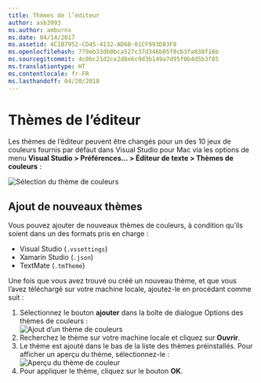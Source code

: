 ```yaml
---
title: Thèmes de l’éditeur
author: asb3993
ms.author: amburns
ms.date: 04/14/2017
ms.assetid: 4C1B7952-CD45-4132-AD6B-01CF993D83F8
ms.openlocfilehash: 779eb33db0bca527c37d346b05f0cb3fa038f16b
ms.sourcegitcommit: 4c0bc21d2ce2d8e6c9d3b149a7d95f0b4d5b3f85
ms.translationtype: HT
ms.contentlocale: fr-FR
ms.lasthandoff: 04/20/2018
---
```

# <a name="editor-themes"></a>Thèmes de l’éditeur
Les thèmes de l’éditeur peuvent être changés pour un des 10 jeux de couleurs fournis par défaut dans Visual Studio pour Mac via les options de menu **Visual Studio > Préférences... > Éditeur de texte > Thèmes de couleurs** :

 ![Sélection du thème de couleurs](media/source-editor-image17.png)

## <a name="adding-new-themes"></a>Ajout de nouveaux thèmes

Vous pouvez ajouter de nouveaux thèmes de couleurs, à condition qu’ils soient dans un des formats pris en charge :

* Visual Studio (`.vssettings`)
* Xamarin Studio (`.json`)
* TextMate (`.tmTheme`)

Une fois que vous avez trouvé ou créé un nouveau thème, et que vous l’avez téléchargé sur votre machine locale, ajoutez-le en procédant comme suit :

1. Sélectionnez le bouton **ajouter** dans la boîte de dialogue Options des thèmes de couleurs :   
    ![Ajout d’un thème de couleurs](media/source-editor-image20.png)
2. Recherchez le thème sur votre machine locale et cliquez sur **Ouvrir**.
3. Le thème est ajouté dans le bas de la liste des thèmes préinstallés. Pour afficher un aperçu du thème, sélectionnez-le : ![Aperçu du thème de couleur](media/source-editor-image21.png)
4. Pour appliquer le thème, cliquez sur le bouton **OK**. 
